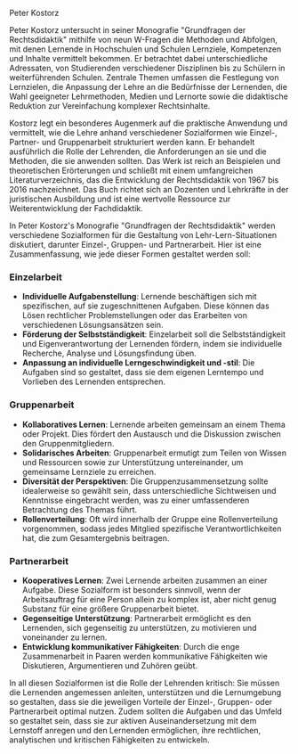 Peter Kostorz

Peter Kostorz untersucht in seiner Monografie "Grundfragen der Rechtsdidaktik" mithilfe von neun W-Fragen die Methoden und Abfolgen, mit denen Lernende in Hochschulen und Schulen Lernziele, Kompetenzen und Inhalte vermittelt bekommen. Er betrachtet dabei unterschiedliche Adressaten, von Studierenden verschiedener Disziplinen bis zu Schülern in weiterführenden Schulen. Zentrale Themen umfassen die Festlegung von Lernzielen, die Anpassung der Lehre an die Bedürfnisse der Lernenden, die Wahl geeigneter Lehrmethoden, Medien und Lernorte sowie die didaktische Reduktion zur Vereinfachung komplexer Rechtsinhalte.

Kostorz legt ein besonderes Augenmerk auf die praktische Anwendung und vermittelt, wie die Lehre anhand verschiedener Sozialformen wie Einzel-, Partner- und Gruppenarbeit strukturiert werden kann. Er behandelt ausführlich die Rolle der Lehrenden, die Anforderungen an sie und die Methoden, die sie anwenden sollten. Das Werk ist reich an Beispielen und theoretischen Erörterungen und schließt mit einem umfangreichen Literaturverzeichnis, das die Entwicklung der Rechtsdidaktik von 1967 bis 2016 nachzeichnet. Das Buch richtet sich an Dozenten und Lehrkräfte in der juristischen Ausbildung und ist eine wertvolle Ressource zur Weiterentwicklung der Fachdidaktik.

In Peter Kostorz's Monografie "Grundfragen der Rechtsdidaktik" werden verschiedene Sozialformen für die Gestaltung von Lehr-Lern-Situationen diskutiert, darunter Einzel-, Gruppen- und Partnerarbeit. Hier ist eine Zusammenfassung, wie jede dieser Formen gestaltet werden soll:

### Einzelarbeit

- **Individuelle Aufgabenstellung**: Lernende beschäftigen sich mit spezifischen, auf sie zugeschnittenen Aufgaben. Diese können das Lösen rechtlicher Problemstellungen oder das Erarbeiten von verschiedenen Lösungsansätzen sein.
- **Förderung der Selbstständigkeit**: Einzelarbeit soll die Selbstständigkeit und Eigenverantwortung der Lernenden fördern, indem sie individuelle Recherche, Analyse und Lösungsfindung üben.
- **Anpassung an individuelle Lerngeschwindigkeit und -stil**: Die Aufgaben sind so gestaltet, dass sie dem eigenen Lerntempo und Vorlieben des Lernenden entsprechen.

### Gruppenarbeit

- **Kollaboratives Lernen**: Lernende arbeiten gemeinsam an einem Thema oder Projekt. Dies fördert den Austausch und die Diskussion zwischen den Gruppenmitgliedern.
- **Solidarisches Arbeiten**: Gruppenarbeit ermutigt zum Teilen von Wissen und Ressourcen sowie zur Unterstützung untereinander, um gemeinsame Lernziele zu erreichen.
- **Diversität der Perspektiven**: Die Gruppenzusammensetzung sollte idealerweise so gewählt sein, dass unterschiedliche Sichtweisen und Kenntnisse eingebracht werden, was zu einer umfassenderen Betrachtung des Themas führt.
- **Rollenverteilung**: Oft wird innerhalb der Gruppe eine Rollenverteilung vorgenommen, sodass jedes Mitglied spezifische Verantwortlichkeiten hat, die zum Gesamtergebnis beitragen.

### Partnerarbeit

- **Kooperatives Lernen**: Zwei Lernende arbeiten zusammen an einer Aufgabe. Diese Sozialform ist besonders sinnvoll, wenn der Arbeitsauftrag für eine Person allein zu komplex ist, aber nicht genug Substanz für eine größere Gruppenarbeit bietet.
- **Gegenseitige Unterstützung**: Partnerarbeit ermöglicht es den Lernenden, sich gegenseitig zu unterstützen, zu motivieren und voneinander zu lernen.
- **Entwicklung kommunikativer Fähigkeiten**: Durch die enge Zusammenarbeit in Paaren werden kommunikative Fähigkeiten wie Diskutieren, Argumentieren und Zuhören geübt.

In all diesen Sozialformen ist die Rolle der Lehrenden kritisch: Sie müssen die Lernenden angemessen anleiten, unterstützen und die Lernumgebung so gestalten, dass sie die jeweiligen Vorteile der Einzel-, Gruppen- oder Partnerarbeit optimal nutzen. Zudem sollten die Aufgaben und das Umfeld so gestaltet sein, dass sie zur aktiven Auseinandersetzung mit dem Lernstoff anregen und den Lernenden ermöglichen, ihre rechtlichen, analytischen und kritischen Fähigkeiten zu entwickeln.